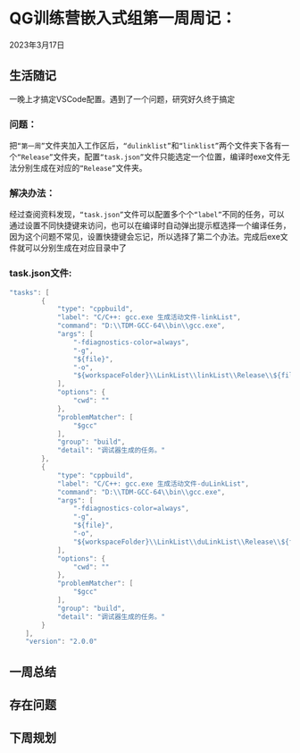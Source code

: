 # QG训练营嵌入式组第一周周记：
2023年3月17日

## 生活随记
一晚上才搞定VSCode配置。遇到了一个问题，研究好久终于搞定
### 问题：
把`“第一周”`文件夹加入工作区后，`“dulinklist”`和`“linklist”`两个文件夹下各有一个`“Release”`文件夹，配置`“task.json”`文件只能选定一个位置，编译时exe文件无法分别生成在对应的`“Release”`文件夹。
### 解决办法：
经过查阅资料发现，`“task.json”`文件可以配置多个个`“label”`不同的任务，可以通过设置不同快捷键来访问，也可以在编译时自动弹出提示框选择一个编译任务，因为这个问题不常见，设置快捷键会忘记，所以选择了第二个办法。完成后exe文件就可以分别生成在对应目录中了
### task.json文件:
```C
"tasks": [
        {
            "type": "cppbuild",
            "label": "C/C++: gcc.exe 生成活动文件-linkList",
            "command": "D:\\TDM-GCC-64\\bin\\gcc.exe",
            "args": [
                "-fdiagnostics-color=always",
                "-g",
                "${file}",
                "-o",
                "${workspaceFolder}\\LinkList\\linkList\\Release\\${fileBasenameNoExtension}.exe"
            ],
            "options": {
                "cwd": ""
            },
            "problemMatcher": [
                "$gcc"
            ],
            "group": "build",
            "detail": "调试器生成的任务。"
        },
        {
            "type": "cppbuild",
            "label": "C/C++: gcc.exe 生成活动文件-duLinkList",
            "command": "D:\\TDM-GCC-64\\bin\\gcc.exe",
            "args": [
                "-fdiagnostics-color=always",
                "-g",
                "${file}",
                "-o",
                "${workspaceFolder}\\LinkList\\duLinkList\\Release\\${fileBasenameNoExtension}.exe"
            ],
            "options": {
                "cwd": ""
            },
            "problemMatcher": [
                "$gcc"
            ],
            "group": "build",
            "detail": "调试器生成的任务。"
        }
    ],
    "version": "2.0.0"
```
## 一周总结



## 存在问题



## 下周规划


